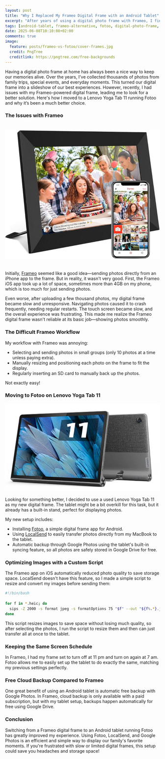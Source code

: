 ```yaml
---
layout: post
title: "Why I Replaced My Frameo Digital Frame with an Android Tablet"
excerpt: "After years of using a digital photo frame with Frameo, I finally made the switch to a used Android tablet running Fotoo—and the difference has been huge. In this post, I share why I replaced my Frameo setup, the problems I faced, and how my new system using a Lenovo Yoga Tab 11, LocalSend, and Google Photos solved them all while giving me more control and better performance, with no subscription required."
tags: [android-tablet, frameo-alternative, fotoo, digital-photo-frame, lenovo-yoga-tab-11, localsend, google-photos, frameo-issues, photo-backup, diy-tech]
date: 2025-06-08T10:10:08+02:00
comments: true
image:
  feature: posts/frameo-vs-fotoo/cover-frames.jpg
  credit: PngTree
  creditlink: https://pngtree.com/free-backgrounds
---
```


Having a digital photo frame at home has always been a nice way to keep our memories alive. Over the years, I've collected thousands of photos from family trips, special events, and everyday moments. This turned our digital frame into a slideshow of our best experiences. However, recently, I had issues with my Frameo-powered digital frame, leading me to look for a better solution. Here's how I moved to a Lenovo Yoga Tab 11 running Fotoo and why it’s been a much better choice.

### The Issues with Frameo

<img src="/images/posts/frameo-vs-fotoo/frameo.jpg" alt="Frameo" title="Frameo" style="margin-top: 1.5em;margin-bottom: 1.5em;" />

Initially, [Frameo](https://www.frameo.com/) seemed like a good idea—sending photos directly from an iPhone app to the frame. But in reality, it wasn't very good. First, the Frameo iOS app took up a lot of space, sometimes more than 4GB on my phone, which is too much for just sending photos.

Even worse, after uploading a few thousand photos, my digital frame became slow and unresponsive. Navigating photos caused it to crash frequently, needing regular restarts. The touch screen became slow, and the overall experience was frustrating. This made me realize the Frameo digital frame wasn't reliable at its basic job—showing photos smoothly.

### The Difficult Frameo Workflow

My workflow with Frameo was annoying:

* Selecting and sending photos in small groups (only 10 photos at a time unless paying extra).
* Manually resizing and positioning each photo on the frame to fit the display.
* Regularly inserting an SD card to manually back up the photos.

Not exactly easy!

### Moving to Fotoo on Lenovo Yoga Tab 11

![Lenovo Yoga Tab 11](/images/posts/frameo-vs-fotoo/tablet.jpg "Lenovo Yoga Tab 11")

Looking for something better, I decided to use a used Lenovo Yoga Tab 11 as my new digital frame. The tablet might be a bit overkill for this task, but it already has a built-in stand, perfect for displaying photos.

My new setup includes:

* Installing [Fotoo](https://play.google.com/store/apps/details?id=com.bo.fotoo), a simple digital frame app for Android.
* Using [LocalSend](https://localsend.org/) to easily transfer photos directly from my MacBook to the tablet.
* Automatic backup through Google Photos using the tablet's built-in syncing feature, so all photos are safely stored in Google Drive for free.

### Optimizing Images with a Custom Script

The Frameo app on iOS automatically reduced photo quality to save storage space. LocalSend doesn't have this feature, so I made a simple script to resize and convert my images before sending them:

```bash
#!/bin/bash

for f in *.heic; do
  sips -Z 2000 -s format jpeg -s formatOptions 75 "$f" --out "${f%.*}.jpg"
done
```

This script resizes images to save space without losing much quality, so after selecting the photos, I run the script to resize them and then can just transfer all at once to the tablet.

### Keeping the Same Screen Schedule

In Frameo, I had my frame set to turn off at 11 pm and turn on again at 7 am. Fotoo allows me to easily set up the tablet to do exactly the same, matching my previous settings perfectly.

### Free Cloud Backup Compared to Frameo

One great benefit of using an Android tablet is automatic free backup with Google Photos. In Frameo, cloud backup is only available with a paid subscription, but with my tablet setup, backups happen automatically for free using Google Drive.

### Conclusion

Switching from a Frameo digital frame to an Android tablet running Fotoo has greatly improved my experience. Using Fotoo, LocalSend, and Google Photos is an efficient and simple way to display our family's favorite moments. If you're frustrated with slow or limited digital frames, this setup could save you headaches and storage space!
